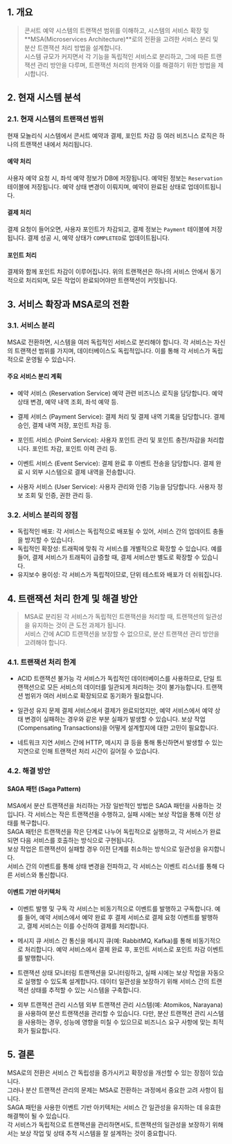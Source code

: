 ## 1. 개요   
> 콘서트 예약 시스템의 트랜잭션 범위를 이해하고, 시스템의 서비스 확장 및 **MSA(Microservices Architecture)**로의 전환을 고려한 서비스 분리 및 분산 트랜잭션 처리 방법을 설계합니다.   
> 시스템 규모가 커지면서 각 기능을 독립적인 서비스로 분리하고, 그에 따른 트랜잭션 관리 방안을 다루며, 트랜잭션 처리의 한계와 이를 해결하기 위한 방법을 제시합니다.

## 2. 현재 시스템 분석
### 2.1. 현재 시스템의 트랜잭션 범위
현재 모놀리식 시스템에서 콘서트 예약과 결제, 포인트 차감 등 여러 비즈니스 로직은 하나의 트랜잭션 내에서 처리됩니다.

#### 예약 처리
사용자 예약 요청 시, 좌석 예약 정보가 DB에 저장됩니다.
예약된 정보는 `Reservation` 테이블에 저장됩니다.
예약 상태 변경이 이뤄지며, 예약이 완료된 상태로 업데이트됩니다.

#### 결제 처리
결제 요청이 들어오면, 사용자 포인트가 차감되고, 결제 정보는 `Payment` 테이블에 저장됩니다.
결제 성공 시, 예약 상태가 `COMPLETED`로 업데이트됩니다.

#### 포인트 처리
결제와 함께 포인트 차감이 이루어집니다.
위의 트랜잭션은 하나의 서비스 안에서 동기적으로 처리되며, 모든 작업이 완료되어야만 트랜잭션이 커밋됩니다.

## 3. 서비스 확장과 MSA로의 전환
### 3.1. 서비스 분리
MSA로 전환하면, 시스템을 여러 독립적인 서비스로 분리해야 합니다. 각 서비스는 자신의 트랜잭션 범위를 가지며, 데이터베이스도 독립적입니다. 이를 통해 각 서비스가 독립적으로 운영될 수 있습니다.

#### 주요 서비스 분리 계획
- 예약 서비스 (Reservation Service)
예약 관련 비즈니스 로직을 담당합니다.
예약 상태 변경, 예약 내역 조회, 좌석 예약 등.

- 결제 서비스 (Payment Service):
결제 처리 및 결제 내역 기록을 담당합니다.
결제 승인, 결제 내역 저장, 포인트 차감 등.

- 포인트 서비스 (Point Service):
사용자 포인트 관리 및 포인트 충전/차감을 처리합니다.
포인트 차감, 포인트 이력 관리 등.

- 이벤트 서비스 (Event Service):
결제 완료 후 이벤트 전송을 담당합니다.
결제 완료 시 외부 시스템으로 결제 내역을 전송합니다.

- 사용자 서비스 (User Service):
사용자 관리와 인증 기능을 담당합니다.
사용자 정보 조회 및 인증, 권한 관리 등.

### 3.2. 서비스 분리의 장점
- 독립적인 배포: 각 서비스는 독립적으로 배포될 수 있어, 서비스 간의 업데이트 충돌을 방지할 수 있습니다.
- 독립적인 확장성: 트래픽에 맞춰 각 서비스를 개별적으로 확장할 수 있습니다. 예를 들어, 결제 서비스가 트래픽이 급증할 때, 결제 서비스만 별도로 확장할 수 있습니다.
- 유지보수 용이성: 각 서비스가 독립적이므로, 단위 테스트와 배포가 더 쉬워집니다.

## 4. 트랜잭션 처리 한계 및 해결 방안
> MSA로 분리된 각 서비스가 독립적인 트랜잭션을 처리할 때, 트랜잭션의 일관성을 유지하는 것이 큰 도전 과제가 됩니다.   
> 서비스 간에 ACID 트랜잭션을 보장할 수 없으므로, 분산 트랜잭션 관리 방안을 고려해야 합니다.

### 4.1. 트랜잭션 처리 한계
- ACID 트랜잭션 불가능
각 서비스가 독립적인 데이터베이스를 사용하므로, 단일 트랜잭션으로 모든 서비스의 데이터를 일관되게 처리하는 것이 불가능합니다.
트랜잭션 범위가 여러 서비스로 확장되므로 동기화가 필요합니다.

- 일관성 유지 문제
결제 서비스에서 결제가 완료되었지만, 예약 서비스에서 예약 상태 변경이 실패하는 경우와 같은 부분 실패가 발생할 수 있습니다.
보상 작업(Compensating Transactions)을 어떻게 설계할지에 대한 고민이 필요합니다.

- 네트워크 지연
서비스 간에 HTTP, 메시지 큐 등을 통해 통신하면서 발생할 수 있는 지연으로 인해 트랜잭션 처리 시간이 길어질 수 있습니다.

### 4.2. 해결 방안
#### SAGA 패턴 (Saga Pattern)
MSA에서 분산 트랜잭션을 처리하는 가장 일반적인 방법은 SAGA 패턴을 사용하는 것입니다. 각 서비스는 작은 트랜잭션을 수행하고, 실패 시에는 보상 작업을 통해 이전 상태를 복구합니다.   
SAGA 패턴은 트랜잭션을 작은 단계로 나누어 독립적으로 실행하고, 각 서비스가 완료되면 다음 서비스를 호출하는 방식으로 구현됩니다.   
보상 작업은 트랜잭션이 실패할 경우 이전 단계를 취소하는 방식으로 일관성을 유지합니다.   
서비스 간의 이벤트를 통해 상태 변경을 전파하고, 각 서비스는 이벤트 리스너를 통해 다른 서비스와 통신합니다.

#### 이벤트 기반 아키텍처
- 이벤트 발행 및 구독 
각 서비스는 비동기적으로 이벤트를 발행하고 구독합니다.
예를 들어, 예약 서비스에서 예약 완료 후 결제 서비스로 결제 요청 이벤트를 발행하고, 결제 서비스는 이를 수신하여 결제를 처리합니다.

- 메시지 큐
서비스 간 통신을 메시지 큐(예: RabbitMQ, Kafka)를 통해 비동기적으로 처리합니다.
예약 서비스에서 결제 완료 후, 포인트 서비스로 포인트 차감 이벤트를 발행합니다.

- 트랜잭션 상태 모니터링
트랜잭션을 모니터링하고, 실패 시에는 보상 작업을 자동으로 실행할 수 있도록 설계합니다.
데이터 일관성을 보장하기 위해 서비스 간의 트랜잭션 상태를 추적할 수 있는 시스템을 구축합니다.

- 외부 트랜잭션 관리 시스템
외부 트랜잭션 관리 시스템(예: Atomikos, Narayana)을 사용하여 분산 트랜잭션을 관리할 수 있습니다.
다만, 분산 트랜잭션 관리 시스템을 사용하는 경우, 성능에 영향을 미칠 수 있으므로 비즈니스 요구 사항에 맞는 최적화가 필요합니다.

## 5. 결론
MSA로의 전환은 서비스 간 독립성을 증가시키고 확장성을 개선할 수 있는 장점이 있습니다.  
그러나 분산 트랜잭션 관리의 문제는 MSA로 전환하는 과정에서 중요한 고려 사항이 됩니다.  
SAGA 패턴을 사용한 이벤트 기반 아키텍처는 서비스 간 일관성을 유지하는 데 유효한 해결책이 될 수 있습니다.  
각 서비스가 독립적으로 트랜잭션을 관리하면서도, 트랜잭션의 일관성을 보장하기 위해서는 보상 작업 및 상태 추적 시스템을 잘 설계하는 것이 중요합니다.